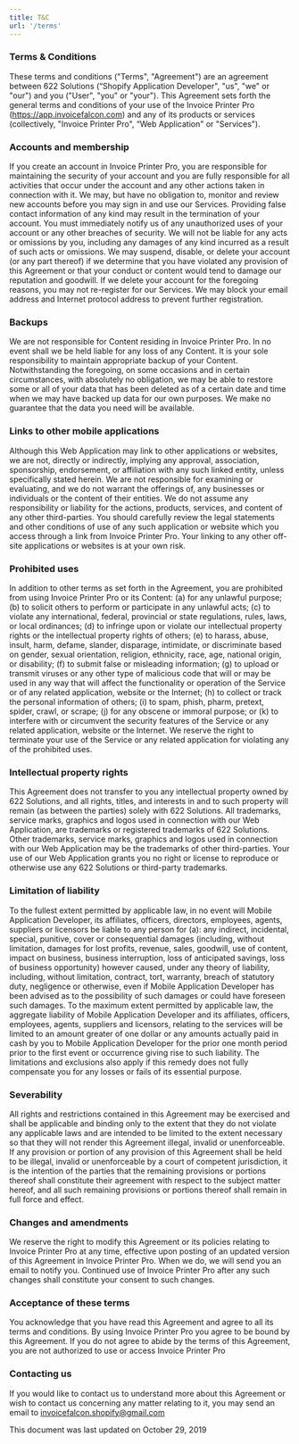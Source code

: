 ```yaml
---
title: T&C
url: '/terms'
---
```


### Terms & Conditions

These terms and conditions ("Terms", "Agreement") are an agreement between 622 Solutions (“Shopify Application Developer", "us", "we" or "our") and you ("User", "you" or "your"). This Agreement sets forth the general terms and conditions of your use of the Invoice Printer Pro (https://app.invoicefalcon.com) and any of its products or services (collectively, "Invoice Printer Pro", “Web Application" or "Services").

### Accounts and membership
If you create an account in Invoice Printer Pro, you are responsible for maintaining the security of your account and you are fully responsible for all activities that occur under the account and any other actions taken in connection with it. We may, but have no obligation to, monitor and review new accounts before you may sign in and use our Services. Providing false contact information of any kind may result in the termination of your account. You must immediately notify us of any unauthorized uses of your account or any other breaches of security. We will not be liable for any acts or omissions by you, including any damages of any kind incurred as a result of such acts or omissions. We may suspend, disable, or delete your account (or any part thereof) if we determine that you have violated any provision of this Agreement or that your conduct or content would tend to damage our reputation and goodwill. If we delete your account for the foregoing reasons, you may not re-register for our Services. We may block your email address and Internet protocol address to prevent further registration.

### Backups
We are not responsible for Content residing in Invoice Printer Pro. In no event shall we be held liable for any loss of any Content. It is your sole responsibility to maintain appropriate backup of your Content. Notwithstanding the foregoing, on some occasions and in certain circumstances, with absolutely no obligation, we may be able to restore some or all of your data that has been deleted as of a certain date and time when we may have backed up data for our own purposes. We make no guarantee that the data you need will be available.

### Links to other mobile applications
Although this Web Application may link to other applications or websites, we are not, directly or indirectly, implying any approval, association, sponsorship, endorsement, or affiliation with any such linked entity, unless specifically stated herein. We are not responsible for examining or evaluating, and we do not warrant the offerings of, any businesses or individuals or the content of their entities. We do not assume any responsibility or liability for the actions, products, services, and content of any other third-parties. You should carefully review the legal statements and other conditions of use of any such application or website which you access through a link from Invoice Printer Pro. Your linking to any other off-site applications or websites is at your own risk.

### Prohibited uses
In addition to other terms as set forth in the Agreement, you are prohibited from using Invoice Printer Pro or its Content: (a) for any unlawful purpose; (b) to solicit others to perform or participate in any unlawful acts; (c) to violate any international, federal, provincial or state regulations, rules, laws, or local ordinances; (d) to infringe upon or violate our intellectual property rights or the intellectual property rights of others; (e) to harass, abuse, insult, harm, defame, slander, disparage, intimidate, or discriminate based on gender, sexual orientation, religion, ethnicity, race, age, national origin, or disability; (f) to submit false or misleading information; (g) to upload or transmit viruses or any other type of malicious code that will or may be used in any way that will affect the functionality or operation of the Service or of any related application, website or the Internet; (h) to collect or track the personal information of others; (i) to spam, phish, pharm, pretext, spider, crawl, or scrape; (j) for any obscene or immoral purpose; or (k) to interfere with or circumvent the security features of the Service or any related application, website or the Internet. We reserve the right to terminate your use of the Service or any related application for violating any of the prohibited uses.

### Intellectual property rights
This Agreement does not transfer to you any intellectual property owned by 622 Solutions, and all rights, titles, and interests in and to such property will remain (as between the parties) solely with 622 Solutions. All trademarks, service marks, graphics and logos used in connection with our Web Application, are trademarks or registered trademarks of 622 Solutions. Other trademarks, service marks, graphics and logos used in connection with our Web Application may be the trademarks of other third-parties. Your use of our Web Application grants you no right or license to reproduce or otherwise use any 622 Solutions or third-party trademarks.

### Limitation of liability
To the fullest extent permitted by applicable law, in no event will Mobile Application Developer, its affiliates, officers, directors, employees, agents, suppliers or licensors be liable to any person for (a): any indirect, incidental, special, punitive, cover or consequential damages (including, without limitation, damages for lost profits, revenue, sales, goodwill, use of content, impact on business, business interruption, loss of anticipated savings, loss of business opportunity) however caused, under any theory of liability, including, without limitation, contract, tort, warranty, breach of statutory duty, negligence or otherwise, even if Mobile Application Developer has been advised as to the possibility of such damages or could have foreseen such damages. To the maximum extent permitted by applicable law, the aggregate liability of Mobile Application Developer and its affiliates, officers, employees, agents, suppliers and licensors, relating to the services will be limited to an amount greater of one dollar or any amounts actually paid in cash by you to Mobile Application Developer for the prior one month period prior to the first event or occurrence giving rise to such liability. The limitations and exclusions also apply if this remedy does not fully compensate you for any losses or fails of its essential purpose.

### Severability
All rights and restrictions contained in this Agreement may be exercised and shall be applicable and binding only to the extent that they do not violate any applicable laws and are intended to be limited to the extent necessary so that they will not render this Agreement illegal, invalid or unenforceable. If any provision or portion of any provision of this Agreement shall be held to be illegal, invalid or unenforceable by a court of competent jurisdiction, it is the intention of the parties that the remaining provisions or portions thereof shall constitute their agreement with respect to the subject matter hereof, and all such remaining provisions or portions thereof shall remain in full force and effect.

### Changes and amendments
We reserve the right to modify this Agreement or its policies relating to Invoice Printer Pro at any time, effective upon posting of an updated version of this Agreement in Invoice Printer Pro. When we do, we will send you an email to notify you. Continued use of Invoice Printer Pro after any such changes shall constitute your consent to such changes.

### Acceptance of these terms
You acknowledge that you have read this Agreement and agree to all its terms and conditions. By using Invoice Printer Pro you agree to be bound by this Agreement. If you do not agree to abide by the terms of this Agreement, you are not authorized to use or access Invoice Printer Pro

### Contacting us
If you would like to contact us to understand more about this Agreement or wish to contact us concerning any matter relating to it, you may send an email to invoicefalcon.shopify@gmail.com

This document was last updated on October 29, 2019
